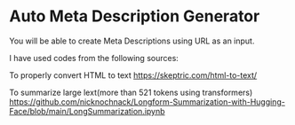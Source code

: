 # Auto Meta Description Generator

You will be able to create Meta Descriptions using URL as an input.

I have used codes from the following sources:

To properly convert HTML to text
https://skeptric.com/html-to-text/

To summarize large lext(more than 521 tokens using transformers)
https://github.com/nicknochnack/Longform-Summarization-with-Hugging-Face/blob/main/LongSummarization.ipynb
